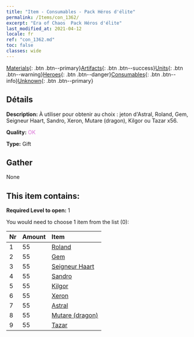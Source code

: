 ```yaml
---
title: "Item - Consumables - Pack Héros d'élite"
permalink: /Items/con_1362/
excerpt: "Era of Chaos  Pack Héros d'élite"
last_modified_at: 2021-04-12
locale: fr
ref: "con_1362.md"
toc: false
classes: wide
---
```

 [Materials](/fr/Items/){: .btn .btn--primary}[Artifacts](/fr/Items/Artifacts/){: .btn .btn--success}[Units](/fr/Items/Units/){: .btn .btn--warning}[Heroes](/fr/Items/Heroes/){: .btn .btn--danger}[Consumables](/fr/Items/Consumables/){: .btn .btn--info}[Unknown](/fr/Items/Unknown/){: .btn .btn--primary}

## Détails
 **Description:** À utiliser pour obtenir au choix : jeton d'Astral, Roland, Gem, Seigneur Haart, Sandro, Xeron, Mutare (dragon), Kilgor ou Tazar x56.

 **Quality:** <span style="color: #DA70D6">OK</span>

 **Type:** Gift

## Gather

  None

## This item contains:

 **Required Level to open:** 1

 You would need to choose 1 item from the list (0):

  | Nr | Amount |     Item    |
  |:---|:-------|:------------|
  | 1 | 55 | [Roland](/fr/Items/her_362/) | 
  | 2 | 55 | [Gem](/fr/Items/her_369/) | 
  | 3 | 55 | [Seigneur Haart](/fr/Items/her_370/) | 
  | 4 | 55 | [Sandro](/fr/Items/her_371/) | 
  | 5 | 55 | [Kilgor](/fr/Items/her_374/) | 
  | 6 | 55 | [Xeron](/fr/Items/her_383/) | 
  | 7 | 55 | [Astral](/fr/Items/her_388/) | 
  | 8 | 55 | [Mutare (dragon)](/fr/Items/her_390/) | 
  | 9 | 55 | [Tazar](/fr/Items/her_393/) | 
